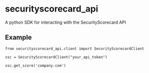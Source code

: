 # securityscorecard_api

A python SDK for interacting with the SecurityScorecard API

## Example 

```
from securityscorecard_api.client import SecurityScorecardClient

ssc = SecurityScorecardClient("your_api_token")

ssc.get_score('company.com')

```

